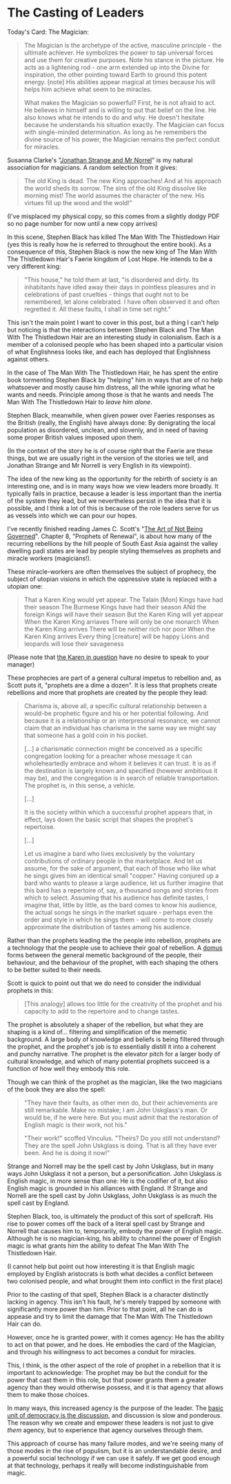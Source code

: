 # The Casting of Leaders

Today's Card: The Magician:

> The Magician is the archetype of the active, masculine principle - the ultimate achiever. He symbolizes the power to tap universal forces and use them for creative purposes. Note his stance in the picture. He acts as a lightening rod - one arm extended up into the Divine for inspiration, the other pointing toward Earth to ground this potent energy. [note] His abilities appear magical at times because his will helps him achieve what seem to be miracles.
>
> What makes the Magician so powerful? First, he is not afraid to act. He believes in himself and is willing to put that belief on the line. He also knows what he intends to do and why. He doesn't hesitate because he understands his situation exactly. The Magician can focus with single-minded determination. As long as he remembers the divine source of his power, the Magician remains the perfect conduit for miracles.

Susanna Clarke's "[Jonathan Strange and Mr Norrel](https://amzn.to/3cYqmwd)" is my natural association for magicians.
A random selection from it gives:

> The old King is dead. The new King approaches! And at his approach the world sheds its sorrow. The sins of the old King dissolve like morning mist! The world assumes the character of the new. His virtues fill up the wood and the wold!"

(I've misplaced my physical copy, so this comes from a slightly dodgy PDF so no page number for now until a new copy arrives)

In this scene, Stephen Black has killed The Man With The Thistledown Hair (yes this is really how he is referred to throughout the entire book). As a consequence of this, Stephen Black is now the new king of The Man With The Thistledown Hair's Faerie kingdom of Lost Hope. He intends to be a very different king:

> "This house," he told them at last, "is disordered and dirty. Its inhabitants have idled away
their days in pointless pleasures and in celebrations of past cruelties - things that ought not
to be remembered, let alone celebrated. I have often observed it and often regretted it. All
these faults, I shall in time set right."

This isn't the main point I want to cover in this post, but a thing I can't help but noticing is that the interactions between Stephen Black and The Man With The Thistledown Hair are an interesting study in colonialism. Each is a member of a colonised people who has been shaped into a particular vision of what Englishness looks like, and each has deployed that Englishness against others.

In the case of The Man With The Thistledown Hair, he has spent the entire book tormenting Stephen Black by "helping" him in ways that are of no help whatsoever and mostly cause him distress, all the while ignoring what he wants and needs.
Principle among those is that he wants and needs The Man With The Thistledown Hair to *leave him alone*.

Stephen Black, meanwhile, when given power over Faeries responses as the British (really, the English) have always done: By denigrating the local population as disordered, unclean, and slovenly, and in need of having some proper British values imposed upon them.

(In the context of the story he is of course *right* that the Faerie are these things, but we are usually right in the version of the stories we tell, and Jonathan Strange and Mr Norrell is very English in its viewpoint).

The idea of the new king as the opportunity for the rebirth of society is an interesting one, and is in many ways how we view leaders more broadly. It typically fails in practice, because a leader is less important than the inertia of the system they lead, but we nevertheless persist in the idea that it is possible, and I think a lot of this is because of the role leaders serve for us as vessels into which we can pour our hopes.

I've recently finished reading James C. Scott's "[The Art of Not Being Governed](https://amzn.to/2YfwKer)". Chapter 8, "Prophets of Renewal", is about how many of the recurring rebellions by the hill people of South East Asia against the valley dwelling padi states are lead by people styling themselves as prophets and miracle workers (magicians!).

These miracle-workers are often themselves the subject of prophecy, the subject of utopian visions in which the oppressive state is replaced with a utopian one:

> That a Karen King would yet appear.
> The Talain [Mon] Kings have had their season
> The Burmese Kings have had their season
> ANd the foreign Kings will have their season
> But the Karen King will yet appear
> When the Karen King arriaves
> There will only be one monarch
> When the Karen King arrives
> There will be neither rich nor poor
> When the Karen King arrives
> Every thing [creature] will be happy
> Lions and leopards will lose their savageness

(Please note that [the Karen in question](https://en.wikipedia.org/wiki/Karen_people) have no desire to speak to your manager)

These prophecies are part of a general cultural impetus to rebellion and, as Scott puts it, "prophets are a dime a dozen". It is less that prophets create rebellions and more that prophets are created by the people they lead:

> Charisma is, above all, a specific cultural relationship between a would-be prophetic figure and his or her potential following. And because it is a relationship or an interpresonal resonance, we cannot claim that an individual has charisma in the same way we might say that someone has a gold coin in his pocket.
> 
> [...] a charismatic connection might be conceived as a specific congregation looking for a preacher whose message it can wholeheartedly embrace and whom it believes it can trust. It is as if the destination is largely known and specified (however ambitious it may be), and the congregation is in search of reliable transportation. The prophet is, in this sense, a vehicle.
>
> [...]
>
> It is the society within which a successful prophet appears that, in effect, lays down the basic script that shapes the prophet's repertoise.
> 
> [...]
>
> Let us imagine a bard who lives exclusively by the voluntary contributions of ordinary people in the marketplace. And let us assume, for the sake of argument, that each of those who like what he sings gives him an identical small "copper." Having conjured up a bard who wants to please a large audience, let us further imagine that this bard has a repertoire of, say, a thousand songs and stories from which to select. Assuming that his audience has definite tastes, I imagine that, little by little, as the bard comes to know his audience, the actual songs he sings in the market square - perhaps even the order and style in which he sings them - will come to more closely approximate the distribution of tastes among his audience.

Rather than the prophets leading the the people into rebellion, prophets are a technology that the people use to achieve their goal of rebellion.
A [domus](https://notebook.drmaciver.com/posts/2020-04-13-11:35.html) forms between the general memetic background of the people, their behaviour, and the behaviour of the prophet, with each shaping the others to be better suited to their needs.

Scott is quick to point out that we do need to consider the individual prophets in this:

> [This analogy] allows too little for the creativity of the prophet and his capacity to add to the repertoire and to change tastes.

The prophet is absolutely a shaper of the rebellion, but what they are shaping is a kind of... filtering and simplification of the memetic background. A large body of knowledge and beliefs is being filtered through the prophet, and the prophet's job is to essentially distill it into a coherent and punchy narrative. The prophet is the elevator pitch for a larger body of cultural knowledge, and which of many potential prophets succeed is a function of how well they embody this role.

Though we can think of the prophet as the magician, like the two magicians of the book they are also the spell:

> "They have their faults, as other men do, but their achievements are still
remarkable. Make no mistake; I am John Uskglass's man. Or would be, if he were here. But
you must admit that the restoration of English magic is their work, not his."
>
> "Their work!" scoffed Vinculus. "Theirs? Do you still not understand? They are the spell John
Uskglass is doing. That is all they have ever been. And he is doing it now!"

Strange and Norrell may be the spell cast by John Uskglass, but in many ways John Uskglass it not a person, but a personification. John Uskglass *is* English magic, in more sense than one: He is the codifier of it, but also English magic is grounded in his alliances with England. If Strange and Norrell are the spell cast by John Uskglass, John Uskglass is as much the spell cast by England.

Stephen Black, too, is ultimately the product of this sort of spellcraft. His rise to power comes off the back of a literal spell cast by Strange and Norrell that causes him to, temporarily, embody the power of English magic. Although he is no magician-king, his ability to channel the power of English magic is what grants him the ability to defeat The Man With The Thistledown Hair.

(I cannot help but point out how interesting it is that English magic employed by English aristocrats is both what decides a conflict between two colonised people, and what brought them into conflict in the first place)

Prior to the casting of that spell, Stephen Black is a character distinctly lacking in agency. This isn't his fault, he's merely trapped by someone with significantly more power than him. Prior to that point, all he can do is appease and try to limit the damage that The Man With The Thistledown Hair can do.

However, once he is granted power, with it comes agency: He has the ability to act on that power, and he does.
He embodies the card of the Magician, and through his willingness to act becomes a conduit for miracles.

This, I think, is the other aspect of the role of prophet in a rebellion that it is important to acknowledge:
The prophet may be but the conduit for the power that cast them in this role,
but that power grants them a greater agency than they would otherwise possess, and it is that agency that allows them to make those choices.

In many ways, this increased agency is the purpose of the leader. The [basic unit of democracy is the discussion](https://notebook.drmaciver.com/posts/2020-04-24-09:38.html), and discussion is slow and ponderous.
The reason why we create and empower these leaders is not just to give *them* agency, but to experience that agency ourselves through them.

This approach of course has many failure modes, and we're seeing many of those modes in the rise of populism, but it is an understandable desire, and a powerful social technology if we can use it safely. If we get good enough at that technology, perhaps it really will become indistinguishable from magic.
